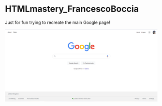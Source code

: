 # HTMLmastery_FrancescoBoccia

Just for fun trying to recreate the main Google page!

![](GooglePage.PNG)
